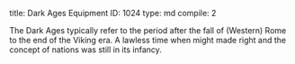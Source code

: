 title:          Dark Ages Equipment
ID:             1024
type:           md
compile:        2



The Dark Ages typically refer to the period after the fall of (Western) Rome to the end of the Viking era. A lawless time when might made right and the concept of nations was still in its infancy.
